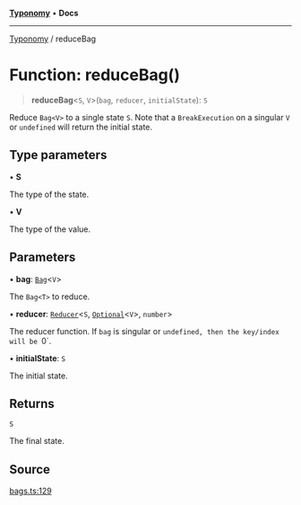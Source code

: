 [**Typonomy**](../README.md) • **Docs**

***

[Typonomy](../globals.md) / reduceBag

# Function: reduceBag()

> **reduceBag**\<`S`, `V`\>(`bag`, `reducer`, `initialState`): `S`

Reduce `Bag<V>` to a single state `S`.
Note that a `BreakExecution` on a singular `V` or `undefined` will return the initial state.

## Type parameters

• **S**

The type of the state.

• **V**

The type of the value.

## Parameters

• **bag**: [`Bag`](../type-aliases/Bag.md)\<`V`\>

The `Bag<T>` to reduce.

• **reducer**: [`Reducer`](../type-aliases/Reducer.md)\<`S`, [`Optional`](../type-aliases/Optional.md)\<`V`\>, `number`\>

The reducer function. If `bag` is singular or `undefined, then the key/index will be `0`.

• **initialState**: `S`

The initial state.

## Returns

`S`

The final state.

## Source

[bags.ts:129](https://github.com/softcraft-development/typonomy/blob/d8b6722e8f9213512ecbf239a27330f22316ef6d/src/bags.ts#L129)
